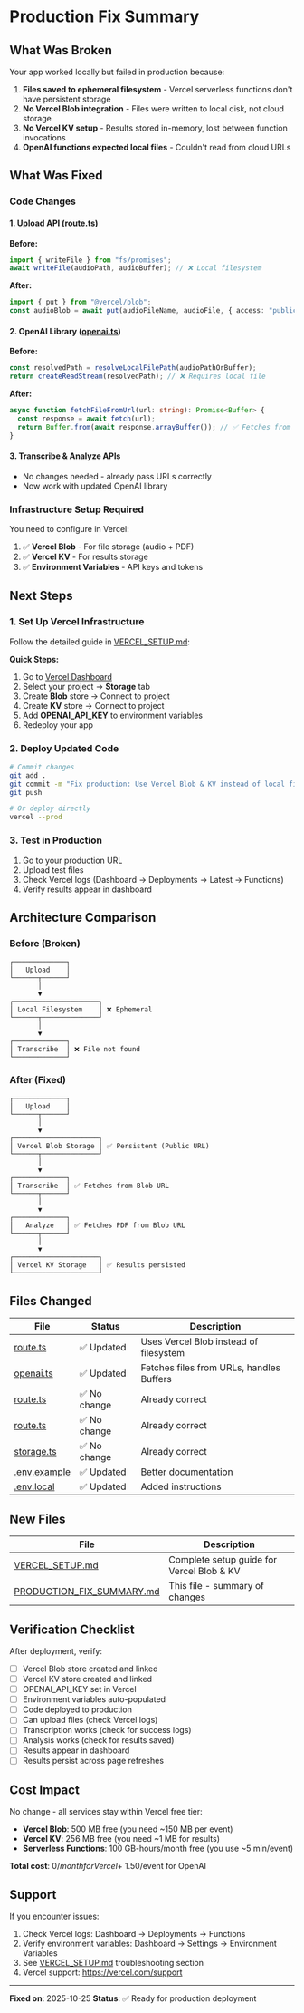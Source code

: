 # Production Fix Summary

## What Was Broken

Your app worked locally but failed in production because:

1. **Files saved to ephemeral filesystem** - Vercel serverless functions don't have persistent storage
2. **No Vercel Blob integration** - Files were written to local disk, not cloud storage
3. **No Vercel KV setup** - Results stored in-memory, lost between function invocations
4. **OpenAI functions expected local files** - Couldn't read from cloud URLs

## What Was Fixed

### Code Changes

#### 1. Upload API ([route.ts](src/app/api/upload/route.ts))
**Before:**
```typescript
import { writeFile } from "fs/promises";
await writeFile(audioPath, audioBuffer); // ❌ Local filesystem
```

**After:**
```typescript
import { put } from "@vercel/blob";
const audioBlob = await put(audioFileName, audioFile, { access: "public" }); // ✅ Cloud storage
```

#### 2. OpenAI Library ([openai.ts](src/lib/openai.ts))
**Before:**
```typescript
const resolvedPath = resolveLocalFilePath(audioPathOrBuffer);
return createReadStream(resolvedPath); // ❌ Requires local file
```

**After:**
```typescript
async function fetchFileFromUrl(url: string): Promise<Buffer> {
  const response = await fetch(url);
  return Buffer.from(await response.arrayBuffer()); // ✅ Fetches from cloud
}
```

#### 3. Transcribe & Analyze APIs
- No changes needed - already pass URLs correctly
- Now work with updated OpenAI library

### Infrastructure Setup Required

You need to configure in Vercel:

1. ✅ **Vercel Blob** - For file storage (audio + PDF)
2. ✅ **Vercel KV** - For results storage
3. ✅ **Environment Variables** - API keys and tokens

## Next Steps

### 1. Set Up Vercel Infrastructure

Follow the detailed guide in [VERCEL_SETUP.md](VERCEL_SETUP.md):

**Quick Steps:**
1. Go to [Vercel Dashboard](https://vercel.com/dashboard)
2. Select your project → **Storage** tab
3. Create **Blob** store → Connect to project
4. Create **KV** store → Connect to project
5. Add **OPENAI_API_KEY** to environment variables
6. Redeploy your app

### 2. Deploy Updated Code

```bash
# Commit changes
git add .
git commit -m "Fix production: Use Vercel Blob & KV instead of local filesystem"
git push

# Or deploy directly
vercel --prod
```

### 3. Test in Production

1. Go to your production URL
2. Upload test files
3. Check Vercel logs (Dashboard → Deployments → Latest → Functions)
4. Verify results appear in dashboard

## Architecture Comparison

### Before (Broken)
```
┌─────────────┐
│   Upload    │
└──────┬──────┘
       │
       ▼
┌─────────────────────┐
│ Local Filesystem    │ ❌ Ephemeral
└──────┬──────────────┘
       │
       ▼
┌─────────────┐
│ Transcribe  │ ❌ File not found
└─────────────┘
```

### After (Fixed)
```
┌─────────────┐
│   Upload    │
└──────┬──────┘
       │
       ▼
┌─────────────────────┐
│ Vercel Blob Storage │ ✅ Persistent (Public URL)
└──────┬──────────────┘
       │
       ▼
┌─────────────┐
│ Transcribe  │ ✅ Fetches from Blob URL
└──────┬──────┘
       │
       ▼
┌─────────────┐
│   Analyze   │ ✅ Fetches PDF from Blob URL
└──────┬──────┘
       │
       ▼
┌─────────────────────┐
│ Vercel KV Storage   │ ✅ Results persisted
└─────────────────────┘
```

## Files Changed

| File | Status | Description |
|------|--------|-------------|
| [route.ts](src/app/api/upload/route.ts) | ✅ Updated | Uses Vercel Blob instead of filesystem |
| [openai.ts](src/lib/openai.ts) | ✅ Updated | Fetches files from URLs, handles Buffers |
| [route.ts](src/app/api/transcribe/route.ts) | ✅ No change | Already correct |
| [route.ts](src/app/api/analyze/route.ts) | ✅ No change | Already correct |
| [storage.ts](src/lib/storage.ts) | ✅ No change | Already correct |
| [.env.example](.env.example) | ✅ Updated | Better documentation |
| [.env.local](.env.local) | ✅ Updated | Added instructions |

## New Files

| File | Description |
|------|-------------|
| [VERCEL_SETUP.md](VERCEL_SETUP.md) | Complete setup guide for Vercel Blob & KV |
| [PRODUCTION_FIX_SUMMARY.md](PRODUCTION_FIX_SUMMARY.md) | This file - summary of changes |

## Verification Checklist

After deployment, verify:

- [ ] Vercel Blob store created and linked
- [ ] Vercel KV store created and linked
- [ ] OPENAI_API_KEY set in Vercel
- [ ] Environment variables auto-populated
- [ ] Code deployed to production
- [ ] Can upload files (check Vercel logs)
- [ ] Transcription works (check for success logs)
- [ ] Analysis works (check for results saved)
- [ ] Results appear in dashboard
- [ ] Results persist across page refreshes

## Cost Impact

No change - all services stay within Vercel free tier:

- **Vercel Blob**: 500 MB free (you need ~150 MB per event)
- **Vercel KV**: 256 MB free (you need ~1 MB for results)
- **Serverless Functions**: 100 GB-hours/month free (you use ~5 min/event)

**Total cost**: $0/month for Vercel + ~$1.50/event for OpenAI

## Support

If you encounter issues:

1. Check Vercel logs: Dashboard → Deployments → Functions
2. Verify environment variables: Dashboard → Settings → Environment Variables
3. See [VERCEL_SETUP.md](VERCEL_SETUP.md) troubleshooting section
4. Vercel support: https://vercel.com/support

---

**Fixed on**: 2025-10-25
**Status**: ✅ Ready for production deployment
